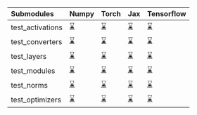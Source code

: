 | Submodules       | Numpy                                                                                                                           | Torch                                                                                                                           | Jax                                                                                                                             | Tensorflow                                                                                                                      |
|:-----------------|:--------------------------------------------------------------------------------------------------------------------------------|:--------------------------------------------------------------------------------------------------------------------------------|:--------------------------------------------------------------------------------------------------------------------------------|:--------------------------------------------------------------------------------------------------------------------------------|
| test_activations | <a href="https://github.com/unifyai/ivy/runs/7875363816?check_suite_focus=true" rel="noopener noreferrer" target="_blank">⌛</a> | <a href="https://github.com/unifyai/ivy/runs/7875364647?check_suite_focus=true" rel="noopener noreferrer" target="_blank">⌛</a> | <a href="https://github.com/unifyai/ivy/runs/7875365543?check_suite_focus=true" rel="noopener noreferrer" target="_blank">⌛</a> | <a href="https://github.com/unifyai/ivy/runs/7875366385?check_suite_focus=true" rel="noopener noreferrer" target="_blank">⌛</a> |
| test_converters  | <a href="https://github.com/unifyai/ivy/runs/7875363970?check_suite_focus=true" rel="noopener noreferrer" target="_blank">⌛</a> | <a href="https://github.com/unifyai/ivy/runs/7875364772?check_suite_focus=true" rel="noopener noreferrer" target="_blank">⌛</a> | <a href="https://github.com/unifyai/ivy/runs/7875365698?check_suite_focus=true" rel="noopener noreferrer" target="_blank">⌛</a> | <a href="https://github.com/unifyai/ivy/runs/7875366579?check_suite_focus=true" rel="noopener noreferrer" target="_blank">⌛</a> |
| test_layers      | <a href="https://github.com/unifyai/ivy/runs/7875364085?check_suite_focus=true" rel="noopener noreferrer" target="_blank">⌛</a> | <a href="https://github.com/unifyai/ivy/runs/7875364918?check_suite_focus=true" rel="noopener noreferrer" target="_blank">⌛</a> | <a href="https://github.com/unifyai/ivy/runs/7875365856?check_suite_focus=true" rel="noopener noreferrer" target="_blank">⌛</a> | <a href="https://github.com/unifyai/ivy/runs/7875366730?check_suite_focus=true" rel="noopener noreferrer" target="_blank">⌛</a> |
| test_modules     | <a href="https://github.com/unifyai/ivy/runs/7875364209?check_suite_focus=true" rel="noopener noreferrer" target="_blank">⌛</a> | <a href="https://github.com/unifyai/ivy/runs/7875365088?check_suite_focus=true" rel="noopener noreferrer" target="_blank">⌛</a> | <a href="https://github.com/unifyai/ivy/runs/7875365984?check_suite_focus=true" rel="noopener noreferrer" target="_blank">⌛</a> | <a href="https://github.com/unifyai/ivy/runs/7875366874?check_suite_focus=true" rel="noopener noreferrer" target="_blank">⌛</a> |
| test_norms       | <a href="https://github.com/unifyai/ivy/runs/7875364335?check_suite_focus=true" rel="noopener noreferrer" target="_blank">⌛</a> | <a href="https://github.com/unifyai/ivy/runs/7875365224?check_suite_focus=true" rel="noopener noreferrer" target="_blank">⌛</a> | <a href="https://github.com/unifyai/ivy/runs/7875366090?check_suite_focus=true" rel="noopener noreferrer" target="_blank">⌛</a> | <a href="https://github.com/unifyai/ivy/runs/7875367027?check_suite_focus=true" rel="noopener noreferrer" target="_blank">⌛</a> |
| test_optimizers  | <a href="https://github.com/unifyai/ivy/runs/7875364487?check_suite_focus=true" rel="noopener noreferrer" target="_blank">⌛</a> | <a href="https://github.com/unifyai/ivy/runs/7875365379?check_suite_focus=true" rel="noopener noreferrer" target="_blank">⌛</a> | <a href="https://github.com/unifyai/ivy/runs/7875366229?check_suite_focus=true" rel="noopener noreferrer" target="_blank">⌛</a> | <a href="https://github.com/unifyai/ivy/runs/7875367235?check_suite_focus=true" rel="noopener noreferrer" target="_blank">⌛</a> |